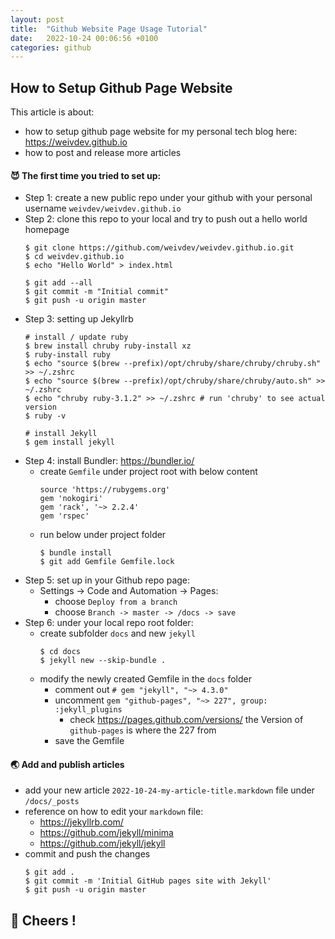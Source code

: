 ```yaml
---
layout: post
title:  "Github Website Page Usage Tutorial"
date:   2022-10-24 00:06:56 +0100
categories: github
---
```

## How to Setup Github Page Website
This article is about:
- how to setup github page website for my personal tech blog here: https://weivdev.github.io
- how to post and release more articles
  
#### 😈 The first time you tried to set up:
- Step 1: create a new public repo under your github with your personal username `weivdev/weivdev.github.io`
- Step 2: clone this repo to your local and try to push out a hello world homepage
    ```
    $ git clone https://github.com/weivdev/weivdev.github.io.git
    $ cd weivdev.github.io
    $ echo "Hello World" > index.html

    $ git add --all
    $ git commit -m "Initial commit"
    $ git push -u origin master
    ```
- Step 3: setting up Jekyllrb
    ```
    # install / update ruby
    $ brew install chruby ruby-install xz
    $ ruby-install ruby
    $ echo "source $(brew --prefix)/opt/chruby/share/chruby/chruby.sh" >> ~/.zshrc 
    $ echo "source $(brew --prefix)/opt/chruby/share/chruby/auto.sh" >> ~/.zshrc 
    $ echo "chruby ruby-3.1.2" >> ~/.zshrc # run 'chruby' to see actual version
    $ ruby -v

    # install Jekyll
    $ gem install jekyll
    ```
- Step 4: install Bundler: https://bundler.io/
  - create `Gemfile` under project root with below content
    ```
    source 'https://rubygems.org'
    gem 'nokogiri'
    gem 'rack', '~> 2.2.4'
    gem 'rspec'
    ```
  - run below under project folder
    ```
    $ bundle install
    $ git add Gemfile Gemfile.lock
    ```
- Step 5: set up in your Github repo page: 
  - Settings -> Code and Automation -> Pages:
    - choose `Deploy from a branch`
    - choose `Branch -> master -> /docs -> save`
- Step 6: under your local repo root folder:
  - create subfolder `docs` and new `jekyll`
    ```
    $ cd docs
    $ jekyll new --skip-bundle .
    ```
  - modify the newly created Gemfile in the `docs` folder
    - comment out `# gem "jekyll", "~> 4.3.0"`
    - uncomment `gem "github-pages", "~> 227", group: :jekyll_plugins`
      - check https://pages.github.com/versions/ the Version of `github-pages` is where the 227 from
    - save the Gemfile


#### 🌏 Add and publish articles
- add your new article `2022-10-24-my-article-title.markdown` file under `/docs/_posts`
- reference on how to edit your `markdown` file:
  - https://jekyllrb.com/
  - https://github.com/jekyll/minima
  - https://github.com/jekyll/jekyll
- commit and push the changes
    ```
    $ git add .
    $ git commit -m 'Initial GitHub pages site with Jekyll'
    $ git push -u origin master
    ```

## 👋 Cheers !
